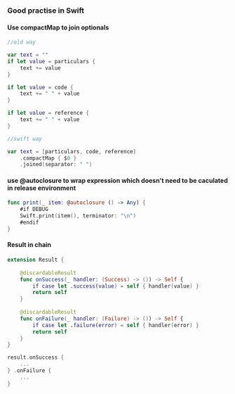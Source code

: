 ### Good practise in Swift

#### Use compactMap to join optionals

```swift
//old way

var text = ""
if let value = particulars {
    text += value
}

if let value = code {
    text += " " + value
}

if let value = reference {
    text += " " + value
}
```

```swift
//swift way

var text = [particulars, code, reference]
    .compactMap { $0 }
    .joined(separator: " ")

```

#### use @autoclosure to wrap expression which doesn't need to be caculated in release environment

```swift
func print(_ item: @autoclosure () -> Any) {
    #if DEBUG
    Swift.print(item(), terminator: "\n")
    #endif
}
```

#### Result in chain

```swift
extension Result {
    
    @discardableResult
    func onSuccess(_ handler: (Success) -> ()) -> Self {
        if case let .success(value) = self { handler(value) }
        return self
    }
    
    @discardableResult
    func onFailure(_ handler: (Failure) -> ()) -> Self {
        if case let .failure(error) = self { handler(error) }
        return self
    }
}
```

```swift
result.onSuccess {
    ...
} .onFailure {
    ...
}
```


